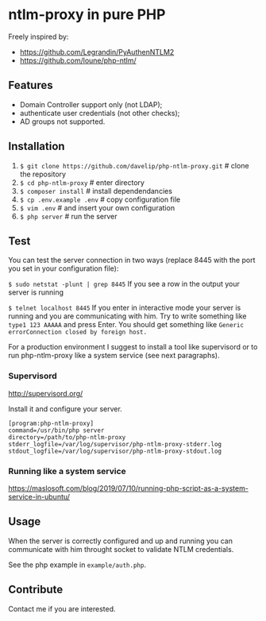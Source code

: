 # ntlm-proxy in pure PHP

Freely inspired by: 

* https://github.com/Legrandin/PyAuthenNTLM2
* https://github.com/loune/php-ntlm/


## Features

* Domain Controller support only (not LDAP);
* authenticate user credentials (not other checks);
* AD groups not supported.


## Installation

1. `$ git clone https://github.com/davelip/php-ntlm-proxy.git` # clone the repository
1. `$ cd php-ntlm-proxy` # enter directory
1. `$ composer install` # install dependendancies
1. `$ cp .env.example .env` # copy configuration file
1. `$ vim .env` # and insert your own configuration
1. `$ php server` # run the server

## Test

You can test the server connection in two ways (replace 8445 with the port you set in your configuration file):

`$ sudo netstat -plunt | grep 8445` 
If you see a row in the output your server is running

`$ telnet localhost 8445`
If you enter in interactive mode your server is running and you are communicating with him. Try to write something like `type1 123 AAAAA` and press Enter. You should get something like `Generic errorConnection closed by foreign host.`

For a production environment I suggest to install a tool like supervisord or to run php-ntlm-proxy like a system service (see next paragraphs).


### Supervisord

http://supervisord.org/

Install it and configure your server.


    [program:php-ntlm-proxy]
    command=/usr/bin/php server
    directory=/path/to/php-ntlm-proxy
    stderr_logfile=/var/log/supervisor/php-ntlm-proxy-stderr.log
    stdout_logfile=/var/log/supervisor/php-ntlm-proxy-stdout.log


### Running like a system service

https://maslosoft.com/blog/2019/07/10/running-php-script-as-a-system-service-in-ubuntu/


## Usage

When the server is correctly configured and up and running you can communicate with him throught socket to validate NTLM credentials.

See the php example in `example/auth.php`.


## Contribute

Contact me if you are interested.
